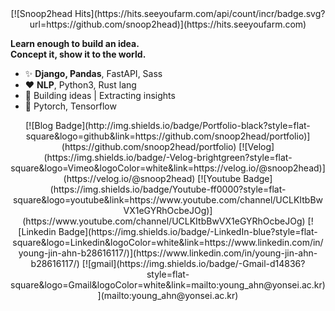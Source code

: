 <div align=center>
[![Snoop2head Hits](https://hits.seeyoufarm.com/api/count/incr/badge.svg?url=https://github.com/snoop2head)](https://hits.seeyoufarm.com)

</div>

**Learn enough to build an idea.**<br>**Concept it, show it to the world.**

- ✨ **Django, Pandas**, FastAPI, Sass
- ♥️ **NLP**, Python3, Rust lang
- 🎯 Building ideas | Extracting insights
- 🔭 Pytorch, Tensorflow

<div align=center>
[![Blog Badge](http://img.shields.io/badge/Portfolio-black?style=flat-square&logo=github&link=https://github.com/snoop2head/portfolio)](https://github.com/snoop2head/portfolio) 
[![Velog](https://img.shields.io/badge/-Velog-brightgreen?style=flat-square&logo=Vimeo&logoColor=white&link=https://velog.io/@snoop2head)](https://velog.io/@snoop2head)
[![Youtube Badge](https://img.shields.io/badge/Youtube-ff0000?style=flat-square&logo=youtube&link=https://www.youtube.com/channel/UCLKItbBwVX1eGYRhOcbeJOg)](https://www.youtube.com/channel/UCLKItbBwVX1eGYRhOcbeJOg) 
[![Linkedin Badge](https://img.shields.io/badge/-LinkedIn-blue?style=flat-square&logo=Linkedin&logoColor=white&link=https://www.linkedin.com/in/young-jin-ahn-b28616117/)](https://www.linkedin.com/in/young-jin-ahn-b28616117/) 
[![gmail](https://img.shields.io/badge/-Gmail-d14836?style=flat-square&logo=Gmail&logoColor=white&link=mailto:young_ahn@yonsei.ac.kr)](mailto:young_ahn@yonsei.ac.kr)
</div>

<!--- Logo Source: https://simpleicons.org/ -->
<!--- Badge Syntax: https://shields.io/ -->

